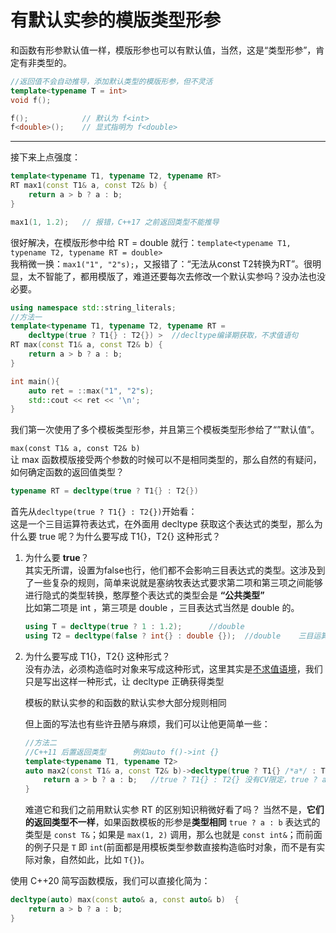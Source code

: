 # 有默认实参的模版类型形参
和函数有形参默认值一样，模版形参也可以有默认值，当然，这是“类型形参”，肯定有非类型的。
```cpp
//返回值不会自动推导，添加默认类型的模版形参，但不灵活
template<typename T = int>
void f();

f();            // 默认为 f<int>
f<double>();    // 显式指明为 f<double>
```
---
接下来上点强度：
```cpp
template<typename T1, typename T2, typename RT>
RT max1(const T1& a, const T2& b) {
	return a > b ? a : b;
}

max1(1, 1.2);	// 报错，C++17 之前返回类型不能推导
```
很好解决，在模版形参中给 RT = double 就行：```template<typename T1, typename T2, typename RT = double>```  
我稍微一换：```max1("1", "2"s);```，又报错了：“无法从const T2转换为RT”。很明显，太不智能了，都用模版了，难道还要每次去修改一个默认实参吗？没办法也没必要。  
```cpp
using namespace std::string_literals;
//方法一
template<typename T1, typename T2, typename RT =
	decltype(true ? T1{} : T2{}) >	//decltype编译期获取，不求值语句
RT max(const T1& a, const T2& b) {
	return a > b ? a : b;
}

int main(){
    auto ret = ::max("1", "2"s);
    std::cout << ret << '\n';
}
```
我们第一次使用了多个模板类型形参，并且第三个模板类型形参给了“”默认值”。  

```max(const T1& a, const T2& b)```  
让 max 函数模版接受两个参数的时候可以不是相同类型的，那么自然的有疑问，如何确定函数的返回值类型？  
```cpp 
typename RT = decltype(true ? T1{} : T2{})
```  
首先从```decltype(true ? T1{} : T2{})```开始看：  
这是一个三目运算符表达式，在外面用 decltype 获取这个表达式的类型，那么为什么要 true 呢？为什么要写成 T1{}，T2{} 这种形式？  
1. 为什么要 **true**？  
   其实无所谓，设置为false也行，他们都不会影响三目表达式的类型。这涉及到了一些复杂的规则，简单来说就是塞纳牧表达式要求第二项和第三项之间能够进行隐式的类型转换，憨厚整个表达式的类型会是 **“公共类型”**  
   比如第二项是 int ，第三项是 double ，三目表达式当然是 double 的。
   ```cpp
   using T = decltype(true ? 1 : 1.2);		//double
   using T2 = decltype(false ? int{} : double {});	//double	三目运算符会找到一个所谓的公共类型
   ```
2. 为什么要写成 T1{}，T2{} 这种形式？  
	没有办法，必须构造临时对象来写成这种形式，这里其实是[不求值语境](https://zh.cppreference.com/w/cpp/language/expressions#.E6.BD.9C.E5.9C.A8.E6.B1.82.E5.80.BC.E8.A1.A8.E8.BE.BE.E5.BC.8F)，我们只是写出这样一种形式，让 decltype 正确获得类型

	模板的默认实参的和函数的默认实参大部分规则相同

	但上面的写法也有些许丑陋与麻烦，我们可以让他更简单一些：
	```cpp
	//方法二
	//C++11 后置返回类型		例如auto f()->int {}
	template<typename T1, typename T2>
	auto max2(const T1& a, const T2& b)->decltype(true ? T1{} /*a*/ : T2{} /*b*/) {		//这里的auto是一个占位符
		return a > b ? a : b;	//true ? T1{} : T2{} 没有CV限定，true ? a : b有CV限定，可能导致不一样
	}
	```
	难道它和我们之前用默认实参 RT 的区别知识稍微好看了吗？
	当然不是，**它们的返回类型不一样**，如果函数模板的形参是**类型相同** ```true ? a : b``` 表达式的类型是 ```const T&```；如果是 ```max(1, 2)``` 调用，那么也就是 ```const int&```；而前面的例子只是 ```T``` 即 ```int```(前面都是用模板类型参数直接构造临时对象，而不是有实际对象，自然如此，比如 ```T{}```)。

使用 C++20 简写函数模版，我们可以直接化简为：
```cpp
decltype(auto) max(const auto& a, const auto& b)  {
    return a > b ? a : b;
}
```

	
   












